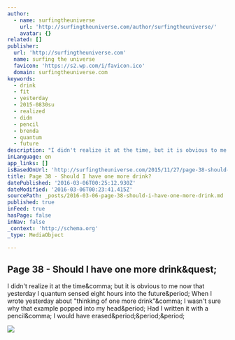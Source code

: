 ```yaml
---
author:
  - name: surfingtheuniverse
    url: 'http://surfingtheuniverse.com/author/surfingtheuniverse/'
    avatar: {}
related: []
publisher:
  url: 'http://surfingtheuniverse.com'
  name: surfing the universe
  favicon: 'https://s2.wp.com/i/favicon.ico'
  domain: surfingtheuniverse.com
keywords:
  - drink
  - fit
  - yesterday
  - 2015-0830su
  - realized
  - didn
  - pencil
  - brenda
  - quantum
  - future
description: "I didn't realize it at the time, but it is obvious to me now that yesterday I quantum sensed eight hours into the future. When I wrote yesterday about \"thinking of one more drink\", I wasn't sure why that example popped into my head. Had I written it with a pencil, I would have erased..."
inLanguage: en
app_links: []
isBasedOnUrl: 'http://surfingtheuniverse.com/2015/11/27/page-38-should-i-have-one-more-drink/'
title: Page 38 - Should I have one more drink?
datePublished: '2016-03-06T00:25:12.930Z'
dateModified: '2016-03-06T00:23:41.415Z'
sourcePath: _posts/2016-03-06-page-38-should-i-have-one-more-drink.md
published: true
inFeed: true
hasPage: false
inNav: false
_context: 'http://schema.org'
_type: MediaObject

---
```

<article style=""><h1>Page 38 - Should I have one more drink&amp;quest;</h1><p>I didn't realize it at the time&amp;comma; but it is obvious to me now that yesterday I quantum sensed eight hours into the future&amp;period; When I wrote yesterday about "thinking of one more drink"&amp;comma; I wasn't sure why that example popped into my head&amp;period; Had I written it with a pencil&amp;comma; I would have erased&amp;period;&amp;period;&amp;period;</p><img src="https://s0.wp.com/i/blank.jpg" /></article>